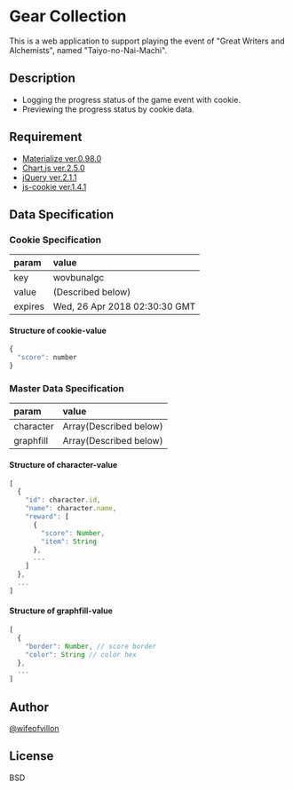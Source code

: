 # Gear Collection

This is a web application to support playing the event of "Great Writers and Alchemists", named "Taiyo-no-Nai-Machi".

## Description

- Logging the progress status of the game event with cookie.
- Previewing the progress status by cookie data.

## Requirement

- [Materialize ver.0.98.0](http://materializecss.com/)
- [Chart.js ver.2.5.0](http://www.chartjs.org/)
- [jQuery ver.2.1.1](https://jquery.com/)
- [js-cookie ver.1.4.1](https://github.com/carhartl/jquery-cookie)

## Data Specification

### Cookie Specification

|param  |value                        |
|:------|:----------------------------|
|key    |wovbunalgc                   |
|value  |(Described below)            |
|expires|Wed, 26 Apr 2018 02:30:30 GMT|

#### Structure of cookie-value

```js
{
  "score": number
}
```

### Master Data Specification

|param    |value                 |
|:--------|:---------------------|
|character|Array(Described below)|
|graphfill|Array(Described below)|

#### Structure of character-value

```js
[
  {
    "id": character.id,
    "name": character.name,
    "reward": [
      {
        "score": Number,
        "item": String
      },
      ...
    ]
  },
  ...
]
```
#### Structure of graphfill-value

```js
[
  {
    "border": Number, // score border
    "color": String // color hex
  },
  ...
]
```
## Author

[@wifeofvillon](https://twitter.com/wifeofvillon)

## License

BSD
